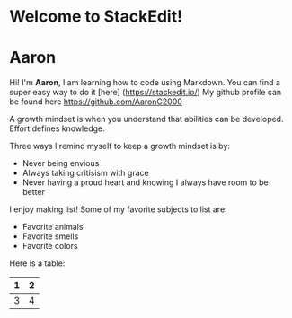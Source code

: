 # Welcome to StackEdit!

# Aaron 

Hi! I'm **Aaron**, I am learning how to code using Markdown. You can find a super easy way to do it [here] (https://stackedit.io/) My github profile can be found here https://github.com/AaronC2000

 A growth mindset is when you understand that abilities can be developed. Effort defines knowledge.

Three ways I remind myself to keep a growth mindset is by:

 - Never being envious
 - Always taking critisism with grace
 - Never having a proud heart and knowing I always have room to be better

I enjoy making list! Some of my favorite subjects to list are:

 - Favorite animals
 - Favorite smells
 - Favorite colors

Here is a table: 

| 1 | 2 |
|--|--|
| 3 |4  | 
